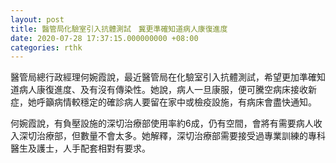 ```yaml
---
layout: post
title: 醫管局化驗室引入抗體測試　冀更準確知道病人康復進度
date: 2020-07-28 17:37:15.000000000 +08:00
categories: rthk
---
```


醫管局總行政經理何婉霞說，最近醫管局在化驗室引入抗體測試，希望更加準確知道病人康復進度、及有沒有傳染性。她說，病人一旦康服，便可騰空病床接收新症，她呼籲病情較穩定的確診病人要留在家中或檢疫設施，有病床會盡快通知。

何婉霞說，有負壓設施的深切治療部使用率約6成，仍有空間，會將有需要病人收入深切治療部，但數量不會太多。她解釋，深切治療部需要接受過專業訓練的專科醫生及護士，人手配套相對有要求。
